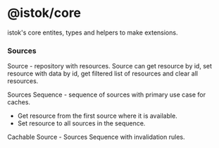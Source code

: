 # @istok/core

istok's core entites, types and helpers to make extensions.

### Sources

Source - repository with resources. Source can get resource by id, set resource with data by id, get filtered list of resources and clear all resources.

Sources Sequence - sequence of sources with primary use case for caches.

- Get resource from the first source where it is available.
- Set resource to all sources in the sequence.

Cachable Source - Sources Sequence with invalidation rules.